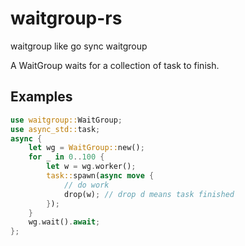 # waitgroup-rs
waitgroup like go sync waitgroup

A WaitGroup waits for a collection of task to finish.
## Examples
```rust
use waitgroup::WaitGroup;
use async_std::task;
async {
    let wg = WaitGroup::new();
    for _ in 0..100 {
        let w = wg.worker();
        task::spawn(async move {
            // do work
            drop(w); // drop d means task finished
        });
    }
    wg.wait().await;
};
```
